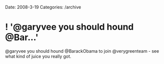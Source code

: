 Date: 2008-3-19
Categories: /archive

# ! '@garyvee you should hound @Bar...'

@garyvee you should hound @BarackObama to join @verygreenteam - see what kind of juice you really got.

